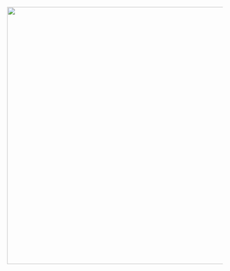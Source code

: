 <p align="center">
  <img src= "https://https://user-images.githubusercontent.com/74344026/180392845-4f996b60-62a2-44ef-98a8-29c9031950ac.gif" style="width: 600px ; height: 600px ; " />
</p>
